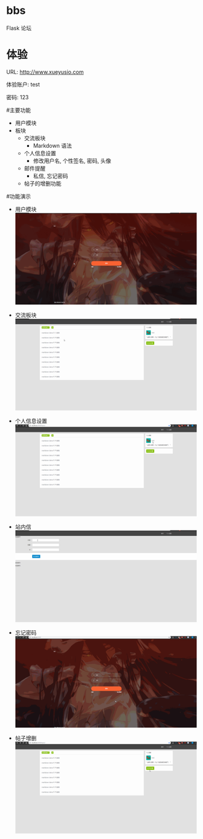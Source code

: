 # bbs
Flask 论坛


# 体验
URL: http://www.xueyusio.com

体验账户: test

密码: 123

#主要功能

- 用户模块
- 板块
    - 交流板块
        - Markdown 语法
    - 个人信息设置
        - 修改用户名, 个性签名, 密码, 头像
    - 邮件提醒
        - 私信, 忘记密码
    - 帖子的增删功能
    
#功能演示

- 用户模块
![image](images/登陆板块.gif)

- 交流板块
![image](images/交流板块.gif)

- 个人信息设置
![image](images/个人信息设置.gif)

- 站内信
![image](images/站内信.gif)

- 忘记密码
![image](images/忘记密码.gif)

- 帖子增删
![image](images/增删.gif)
